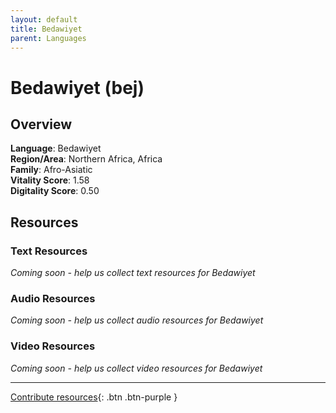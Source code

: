 ```yaml
---
layout: default
title: Bedawiyet
parent: Languages
---
```


# Bedawiyet (bej)

## Overview

**Language**: Bedawiyet  
**Region/Area**: Northern Africa, Africa  
**Family**: Afro-Asiatic  
**Vitality Score**: 1.58  
**Digitality Score**: 0.50  

## Resources

### Text Resources
*Coming soon - help us collect text resources for Bedawiyet*

### Audio Resources
*Coming soon - help us collect audio resources for Bedawiyet*

### Video Resources
*Coming soon - help us collect video resources for Bedawiyet*

---

[Contribute resources](https://fairtrain.github.io/){: .btn .btn-purple }
